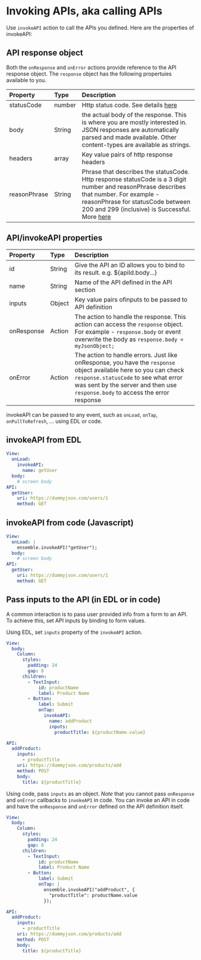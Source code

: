 # Invoking APIs, aka calling APIs

Use `invokeAPI` action to call the APIs you defined. Here are the properties of invokeAPI:

## API response object 
Both the `onResponse` and `onError` actions provide reference to the API response object. The `response` object has the following propertuies available to you.

| Property   | Type   | Description                                                                |
| :--------- | :----- | :------------------------------------------------------------------------- |
| statusCode         | number | Http status code. See details [here](https://developer.mozilla.org/en-US/docs/Web/HTTP/Status) |
| body       | String | the actual body of the response. This is where you are mostly interested in. JSON responses are automatically parsed and made available. Other content-types are available as strings.                               |
| headers     | array | Key value pairs of http response headers                  |
| reasonPhrase | String | Phrase that describes the statusCode. Http response statusCode is a 3 digit number and reasonPhrase describes that number. For example - reasonPhrase for statusCode between 200 and 299 (inclusive) is Successful. More [here](https://www.ibm.com/docs/en/cics-ts/5.5?topic=concepts-status-codes-reason-phrases)                                         |

## API/invokeAPI properties
| Property   | Type   | Description                                                                |
| :--------- | :----- | :------------------------------------------------------------------------- |
| id         | String | Give the API an ID allows you to bind to its result. e.g. ${apiId.body...} |
| name       | String | Name of the API defined in the API section                                 |
| inputs     | Object | Key value pairs ofinputs to be passed to API definition                    |
| onResponse | Action | The action to handle the response. This action can access the `response` object. For example - `response.body` or event overwrite the body as `response.body = myJsonObject;`                                          |
| onError    | Action | The action to handle errors. Just like onResponse, you have the `response` object available here so you can check `response.statusCode` to see what error was sent by the server and then use `response.body` to access the error response                                                |


invokeAPI can be passed to any event, such as `onLoad`, `onTap`, `onPullToRefresh`, ... using EDL or code.


## invokeAPI from EDL

```yaml
View:
  onLoad:
    invokeAPI:
      name: getUser
  body:
    # screen body
API:
  getUser:
    uri: https://dummyjson.com/users/1
    method: GET
```


## invokeAPI from code (Javascript)

```yaml
View:
  onLoad: |
    ensemble.invokeAPI("getUser");
  body:
    # screen body
API:
  getUser:
    uri: https://dummyjson.com/users/1
    method: GET
```


## Pass inputs to the API (in EDL or in code)

A common interaction is to pass user provided info from a form to an API. To achieve this, set API inputs by binding to form values.

Using EDL, set `inputs` property of the `invokeAPI` action.

```yaml
View:
  body:
    Column:
      styles:
        padding: 24
        gap: 8
      children:
        - TextInput:
            id: productName
            label: Product Name
        - Button:
            label: Submit
            onTap:
              invokeAPI:
                name: addProduct
                inputs:
                  productTitle: ${productName.value}

API:
  addProduct:
    inputs:
      - productTitle
    uri: https://dummyjson.com/products/add
    method: POST
    body: 
      title: ${productTitle}
```


Using code, pass `inputs` as an object. *Note* that you cannot pass `onResponse` and `onError` callbacks to `invokeAPI` in code. You can invoke an API in code and have the `onResponse` and `onError` defined on the API definition itself. 

```yaml
View:
  body:
    Column:
      styles:
        padding: 24
        gap: 8
      children:
        - TextInput:
            id: productName
            label: Product Name
        - Button:
            label: Submit
            onTap: |
              ensemble.invokeAPI("addProduct", {
                "productTitle": productName.value
              });

API:
  addProduct:
    inputs:
      - productTitle
    uri: https://dummyjson.com/products/add
    method: POST
    body: 
      title: ${productTitle}
```
